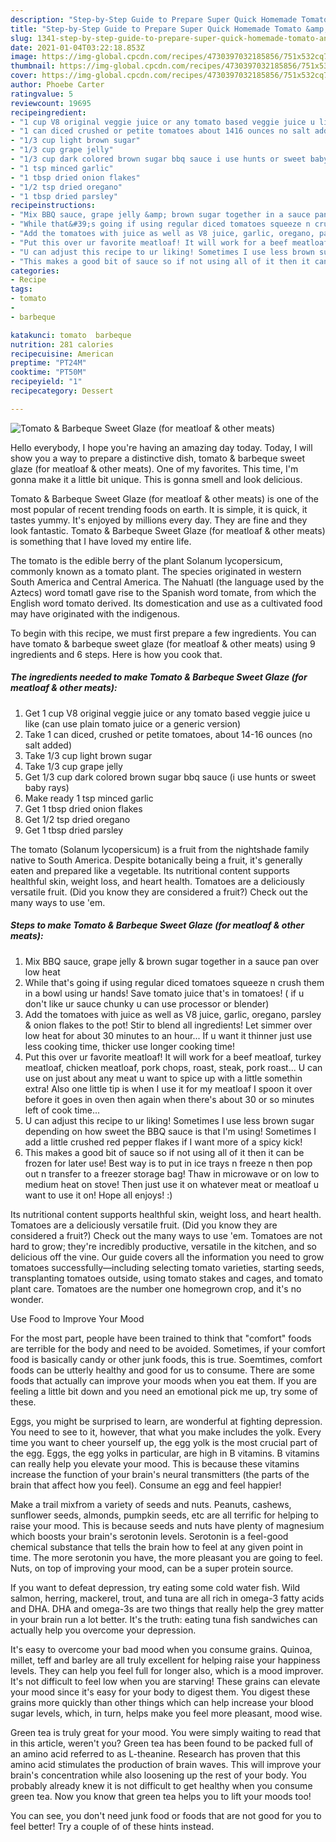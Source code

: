 ```yaml
---
description: "Step-by-Step Guide to Prepare Super Quick Homemade Tomato &amp;amp; Barbeque Sweet Glaze (for meatloaf &amp;amp; other meats)"
title: "Step-by-Step Guide to Prepare Super Quick Homemade Tomato &amp;amp; Barbeque Sweet Glaze (for meatloaf &amp;amp; other meats)"
slug: 1341-step-by-step-guide-to-prepare-super-quick-homemade-tomato-and-amp-barbeque-sweet-glaze-for-meatloaf-and-amp-other-meats
date: 2021-01-04T03:22:18.853Z
image: https://img-global.cpcdn.com/recipes/4730397032185856/751x532cq70/tomato-barbeque-sweet-glaze-for-meatloaf-other-meats-recipe-main-photo.jpg
thumbnail: https://img-global.cpcdn.com/recipes/4730397032185856/751x532cq70/tomato-barbeque-sweet-glaze-for-meatloaf-other-meats-recipe-main-photo.jpg
cover: https://img-global.cpcdn.com/recipes/4730397032185856/751x532cq70/tomato-barbeque-sweet-glaze-for-meatloaf-other-meats-recipe-main-photo.jpg
author: Phoebe Carter
ratingvalue: 5
reviewcount: 19695
recipeingredient:
- "1 cup V8 original veggie juice or any tomato based veggie juice u like can use plain tomato juice or a generic version"
- "1 can diced crushed or petite tomatoes about 1416 ounces no salt added"
- "1/3 cup light brown sugar"
- "1/3 cup grape jelly"
- "1/3 cup dark colored brown sugar bbq sauce i use hunts or sweet baby rays"
- "1 tsp minced garlic"
- "1 tbsp dried onion flakes"
- "1/2 tsp dried oregano"
- "1 tbsp dried parsley"
recipeinstructions:
- "Mix BBQ sauce, grape jelly &amp; brown sugar together in a sauce pan over low heat"
- "While that&#39;s going if using regular diced tomatoes squeeze n crush them in a bowl using ur hands! Save tomato juice that&#39;s in tomatoes! ( if u don&#39;t like ur sauce chunky u can use processor or blender)"
- "Add the tomatoes with juice as well as V8 juice, garlic, oregano, parsley &amp; onion flakes to the pot! Stir to blend all ingredients! Let simmer over low heat for about 30 minutes to an hour... If u want it thinner just use less cooking time, thicker use longer cooking time!"
- "Put this over ur favorite meatloaf! It will work for a beef meatloaf, turkey meatloaf, chicken meatloaf, pork chops, roast, steak, pork roast... U can use on just about any meat u want to spice up with a little somethin extra! Also one little tip is when I use it for my meatloaf I spoon it over before it goes in oven then again when there&#39;s about 30 or so minutes left of cook time..."
- "U can adjust this recipe to ur liking! Sometimes I use less brown sugar depending on how sweet the BBQ sauce is that I&#39;m using! Sometimes I add a little crushed red pepper flakes if I want more of a spicy kick!"
- "This makes a good bit of sauce so if not using all of it then it can be frozen for later use! Best way is to put in ice trays n freeze n then pop out n transfer to a freezer storage bag! Thaw in microwave or on low to medium heat on stove! Then just use it on whatever meat or meatloaf u want to use it on! Hope all enjoys! :)"
categories:
- Recipe
tags:
- tomato
- 
- barbeque

katakunci: tomato  barbeque 
nutrition: 281 calories
recipecuisine: American
preptime: "PT24M"
cooktime: "PT50M"
recipeyield: "1"
recipecategory: Dessert

---
```



![Tomato &amp; Barbeque Sweet Glaze (for meatloaf &amp; other meats)](https://img-global.cpcdn.com/recipes/4730397032185856/751x532cq70/tomato-barbeque-sweet-glaze-for-meatloaf-other-meats-recipe-main-photo.jpg)

Hello everybody, I hope you're having an amazing day today. Today, I will show you a way to prepare a distinctive dish, tomato &amp; barbeque sweet glaze (for meatloaf &amp; other meats). One of my favorites. This time, I'm gonna make it a little bit unique. This is gonna smell and look delicious.

Tomato &amp; Barbeque Sweet Glaze (for meatloaf &amp; other meats) is one of the most popular of recent trending foods on earth. It is simple, it is quick, it tastes yummy. It's enjoyed by millions every day. They are fine and they look fantastic. Tomato &amp; Barbeque Sweet Glaze (for meatloaf &amp; other meats) is something that I have loved my entire life.

The tomato is the edible berry of the plant Solanum lycopersicum, commonly known as a tomato plant. The species originated in western South America and Central America. The Nahuatl (the language used by the Aztecs) word tomatl gave rise to the Spanish word tomate, from which the English word tomato derived. Its domestication and use as a cultivated food may have originated with the indigenous.


To begin with this recipe, we must first prepare a few ingredients. You can have tomato &amp; barbeque sweet glaze (for meatloaf &amp; other meats) using 9 ingredients and 6 steps. Here is how you cook that.

<!--inarticleads1-->

##### The ingredients needed to make Tomato &amp; Barbeque Sweet Glaze (for meatloaf &amp; other meats):

1. Get 1 cup V8 original veggie juice or any tomato based veggie juice u like (can use plain tomato juice or a generic version)
1. Take 1 can diced, crushed or petite tomatoes, about 14-16 ounces (no salt added)
1. Take 1/3 cup light brown sugar
1. Take 1/3 cup grape jelly
1. Get 1/3 cup dark colored brown sugar bbq sauce (i use hunts or sweet baby rays)
1. Make ready 1 tsp minced garlic
1. Get 1 tbsp dried onion flakes
1. Get 1/2 tsp dried oregano
1. Get 1 tbsp dried parsley


The tomato (Solanum lycopersicum) is a fruit from the nightshade family native to South America. Despite botanically being a fruit, it&#39;s generally eaten and prepared like a vegetable. Its nutritional content supports healthful skin, weight loss, and heart health. Tomatoes are a deliciously versatile fruit. (Did you know they are considered a fruit?) Check out the many ways to use &#39;em. 

<!--inarticleads2-->

##### Steps to make Tomato &amp; Barbeque Sweet Glaze (for meatloaf &amp; other meats):

1. Mix BBQ sauce, grape jelly &amp; brown sugar together in a sauce pan over low heat
1. While that&#39;s going if using regular diced tomatoes squeeze n crush them in a bowl using ur hands! Save tomato juice that&#39;s in tomatoes! ( if u don&#39;t like ur sauce chunky u can use processor or blender)
1. Add the tomatoes with juice as well as V8 juice, garlic, oregano, parsley &amp; onion flakes to the pot! Stir to blend all ingredients! Let simmer over low heat for about 30 minutes to an hour... If u want it thinner just use less cooking time, thicker use longer cooking time!
1. Put this over ur favorite meatloaf! It will work for a beef meatloaf, turkey meatloaf, chicken meatloaf, pork chops, roast, steak, pork roast... U can use on just about any meat u want to spice up with a little somethin extra! Also one little tip is when I use it for my meatloaf I spoon it over before it goes in oven then again when there&#39;s about 30 or so minutes left of cook time...
1. U can adjust this recipe to ur liking! Sometimes I use less brown sugar depending on how sweet the BBQ sauce is that I&#39;m using! Sometimes I add a little crushed red pepper flakes if I want more of a spicy kick!
1. This makes a good bit of sauce so if not using all of it then it can be frozen for later use! Best way is to put in ice trays n freeze n then pop out n transfer to a freezer storage bag! Thaw in microwave or on low to medium heat on stove! Then just use it on whatever meat or meatloaf u want to use it on! Hope all enjoys! :)


Its nutritional content supports healthful skin, weight loss, and heart health. Tomatoes are a deliciously versatile fruit. (Did you know they are considered a fruit?) Check out the many ways to use &#39;em. Tomatoes are not hard to grow; they&#39;re incredibly productive, versatile in the kitchen, and so delicious off the vine. Our guide covers all the information you need to grow tomatoes successfully—including selecting tomato varieties, starting seeds, transplanting tomatoes outside, using tomato stakes and cages, and tomato plant care. Tomatoes are the number one homegrown crop, and it&#39;s no wonder. 

Use Food to Improve Your Mood


For the most part, people have been trained to think that "comfort" foods are terrible for the body and need to be avoided. Sometimes, if your comfort food is basically candy or other junk foods, this is true. Soemtimes, comfort foods can be utterly healthy and good for us to consume. There are some foods that actually can improve your moods when you eat them. If you are feeling a little bit down and you need an emotional pick me up, try some of these.

Eggs, you might be surprised to learn, are wonderful at fighting depression. You need to see to it, however, that what you make includes the yolk. Every time you want to cheer yourself up, the egg yolk is the most crucial part of the egg. Eggs, the egg yolks in particular, are high in B vitamins. B vitamins can really help you elevate your mood. This is because these vitamins increase the function of your brain's neural transmitters (the parts of the brain that affect how you feel). Consume an egg and feel happier!

Make a trail mixfrom a variety of seeds and nuts. Peanuts, cashews, sunflower seeds, almonds, pumpkin seeds, etc are all terrific for helping to raise your mood. This is because seeds and nuts have plenty of magnesium which boosts your brain's serotonin levels. Serotonin is a feel-good chemical substance that tells the brain how to feel at any given point in time. The more serotonin you have, the more pleasant you are going to feel. Nuts, on top of improving your mood, can be a super protein source.

If you want to defeat depression, try eating some cold water fish. Wild salmon, herring, mackerel, trout, and tuna are all rich in omega-3 fatty acids and DHA. DHA and omega-3s are two things that really help the grey matter in your brain run a lot better. It's the truth: eating tuna fish sandwiches can actually help you overcome your depression. 

It's easy to overcome your bad mood when you consume grains. Quinoa, millet, teff and barley are all truly excellent for helping raise your happiness levels. They can help you feel full for longer also, which is a mood improver. It's not difficult to feel low when you are starving! These grains can elevate your mood since it's easy for your body to digest them. You digest these grains more quickly than other things which can help increase your blood sugar levels, which, in turn, helps make you feel more pleasant, mood wise.

Green tea is truly great for your mood. You were simply waiting to read that in this article, weren't you? Green tea has been found to be packed full of an amino acid referred to as L-theanine. Research has proven that this amino acid stimulates the production of brain waves. This will improve your brain's concentration while also loosening up the rest of your body. You probably already knew it is not difficult to get healthy when you consume green tea. Now you know that green tea helps you to lift your moods too!

You can see, you don't need junk food or foods that are not good for you to feel better! Try  a  couple of  of  these  hints  instead.

